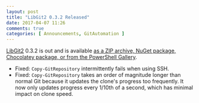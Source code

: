 ```yaml
---
layout: post
title: "LibGit2 0.3.2 Released"
date: 2017-04-07 11:26
comments: true
categories: [ Announcements, GitAutomation ]
---
```


[LibGit2](http://get-libgit2.org) 0.3.2 is out and is available [as a ZIP archive, NuGet package, Chocolatey package, or from the PowerShell Gallery](http://get-libgit2.org/about_LibGit2_Installation.html).

* Fixed: `Copy-GitRepository` intermittently fails when using SSH.
* Fixed: `Copy-GitRepository` takes an order of magnitude longer than normal Git because it updates the clone's progress too frequently. It now only updates progress every 1/10th of a second, which has minimal impact on clone speed.
